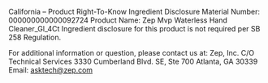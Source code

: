  
 
 
California – Product Right-To-Know Ingredient Disclosure 
Material Number: 000000000000092724 
Product Name: Zep Mvp Waterless Hand Cleaner_Gl_4Ct 
Ingredient disclosure for this product is not required per SB 258 Regulation. 
 
For additional information or question, please contact us at: 
Zep, Inc. 
C/O Technical Services 
3330 Cumberland Blvd. SE, Ste 700 
Atlanta, GA 30339 
Email: asktech@zep.com 
 
 
 
 

